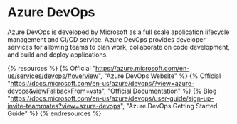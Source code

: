 # Azure DevOps

Azure DevOps is developed by Microsoft as a full scale application lifecycle management and CI/CD service. Azure DevOps provides developer services for allowing teams to plan work, collaborate on code development, and build and deploy applications.

{% resources %}
  {% Official "https://azure.microsoft.com/en-us/services/devops/#overview", "Azure DevOps Website" %}
  {% Official "https://docs.microsoft.com/en-us/azure/devops/?view=azure-devops&viewFallbackFrom=vsts", "Official Documentation" %}
  {% Blog "https://docs.microsoft.com/en-us/azure/devops/user-guide/sign-up-invite-teammates?view=azure-devops", "Azure DevOps Getting Started Guide" %}
{% endresources %}
